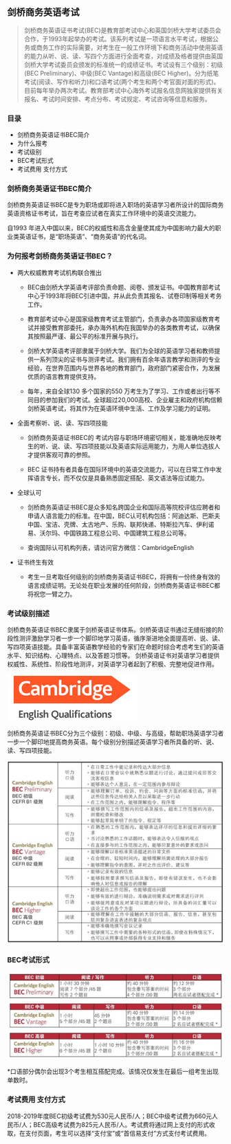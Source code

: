 ## 剑桥商务英语考试

> 剑桥商务英语证书考试(BEC)是教育部考试中心和英国剑桥大学考试委员会合作，于1993年起举办的考试。该系列考试是一项语言水平考试，根据公务或商务工作的实际需要，对考生在一般工作环境下和商务活动中使用英语的能力从听、说、读、写四个方面进行全面考查，对成绩及格者提供由英国剑桥大学考试委员会颁发的标准统一的成绩证书。考试设有三个级别：初级(BEC Preliminary)、中级(BEC Vantage)和高级(BEC Higher)。分为纸笔考试(阅读、写作和听力)和口语考试(两个考生和两个考官面对面的形式)。目前每年举办两次考试。教育部考试中心海外考试报名信息网独家提供有关报名、考试时间安排、考点分布、考试规定、考试咨询等信息和服务。

### 目录
* 剑桥商务英语证书BEC简介
* 为什么报考
* 考试级别
* BEC考试形式
* 考试费用 支付方式

### 剑桥商务英语证书BEC简介

剑桥商务英语证书BEC是专为职场或即将进入职场的英语学习者所设计的国际商务英语资格证书考试，旨在考查应试者在真实工作环境中的英语交流能力。

自1993 年进入中国以来，BEC的权威性和高含金量使其成为中国影响力最大的职业类英语证书，是“职场英语”、“商务英语”的代名词。


### 为何报考剑桥商务英语证书BEC？

* 两大权威教育考试机构联合推出

    * BEC由剑桥大学英语考评部负责命题、阅卷、颁发证书。中国教育部考试中心于1993年将BEC引进中国，并从此负责其报名、试卷印制等相关考务工作。

    * 教育部考试中心是国家级教育考试主管部门，负责承办各项国家级教育考试并接受教育部委托，承办海外机构在我国举办的各类教育考试，以确保其按照最严谨、最公平的标准开展与执行。

    * 剑桥大学英语考评部隶属于剑桥大学。我们为全球的英语学习者和教师提供一系列顶尖的证书与测评考试。我们拥有百余年语言教学和测评的专业经验，在世界范围内与世界各地的教育部门，政府部门紧密合作，为发展优质的语言教育提供支持。

    * 每年，来自全球130 多个国家的550 万考生为了学习、工作或者出行等不同目的参加我们的考试。全球超过20,000高校、企业雇主和政府机构信赖剑桥英语考试，将其作为在英语环境中生活、工作及学习能力的证明。

* 全面考察听、说、读、写四项技能

    * 剑桥商务英语证书BEC的 考试内容与职场环境密切相关，能准确地反映考生的听、说、读、写四项技能以及英语实际运用能力，为用人单位选拔人才提供客观可靠的参照。

    * BEC 证书持有者具备在国际环境中的英语交流能力，可以在日常工作中发挥语言专长，而不仅仅是具备熟悉固定搭配、英文语法等应试能力。

* 全球认可

    * 剑桥商务英语证书BEC是众多知名跨国企业和国际高等院校评估应聘者和申请人语言能力的标准。在中国，BEC认可机构包括：阿迪达斯、巴斯夫中国、宝洁、壳牌、太古地产、乐购、联邦快递、特斯拉汽车、伊利诺易、沃尔玛、中国铁路工程总公司、中国建筑工程总公司等。

    * 查询国际认可机构列表，请访问官方微信：CambridgeEnglish

* 证书终生有效

    * 考生一旦考取任何级别的剑桥商务英语证书BEC，将拥有一份终身有效的语言成绩证明。无论处在职业发展的任何阶段，剑桥商务英语证书BEC都将祝您一臂之力。 　　

### 考试级别描述

剑桥商务英语证书BEC隶属于剑桥英语证书体系。剑桥英语证书通过无缝衔接的阶段性测评激励学习者一步一个脚印地学习英语，循序渐进地全面提高听、说、读、写四项英语技能。具备丰富英语教学经验的专家们在命题时综合考虑考生们的英语水平、知识结构、心理特点、以及答题习惯等。 剑桥英语证书对英语学习者提供权威性、系统性、阶段性地测评，对英语学习者起到了积极、完整地促进作用。

![images](images/BEC-1.png)

剑桥商务英语证书BEC分为三个级别：初级、中级、与高级，帮助职场英语学习者一步一个脚印地提高商务英语。每个级别分别描述英语学习者所具备的听、说、读、写四项技能。

![images](images/BEC-2.png)

### BEC考试形式

![images](images/BEC-3.png)

*口语部分偶尔会出现3个考生相互搭配完成。该情况仅发生在最后一组考生出现单数时。

### 考试费用 支付方式

2018-2019年度BEC初级考试费为530元人民币/人；BEC中级考试费为660元人民币/人；BEC高级考试费为825元人民币/人。考试费将通过网上支付的形式收取，在支付页面，考生可以选择“支付宝”或“首信易支付”方式支付考试费用。
